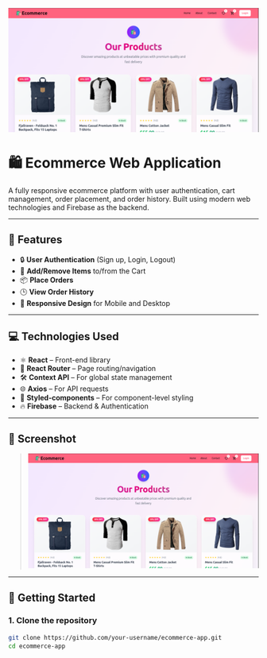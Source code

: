 <!-- Project Banner -->
<p align="center">
  <img src="Ecommerce.png" alt="Ecommerce Project Banner" />
</p>

# 🛍️ Ecommerce Web Application

A fully responsive ecommerce platform with user authentication, cart management, order placement, and order history. Built using modern web technologies and Firebase as the backend.

---

## 🔑 Features

- 🔒 **User Authentication** (Sign up, Login, Logout)
- 🛒 **Add/Remove Items** to/from the Cart
- 📦 **Place Orders**
- 🕒 **View Order History**
- 📱 **Responsive Design** for Mobile and Desktop

---

## 💻 Technologies Used

- ⚛️ **React** – Front-end library
- 🚦 **React Router** – Page routing/navigation
- 🛠️ **Context API** – For global state management
- 🌐 **Axios** – For API requests
- 💅 **Styled-components** – For component-level styling
- 🔥 **Firebase** – Backend & Authentication

---

## 📸 Screenshot

> ![alt text](public/Ecommerce.png)

---

## 🚀 Getting Started

### 1. Clone the repository
```bash
git clone https://github.com/your-username/ecommerce-app.git
cd ecommerce-app
